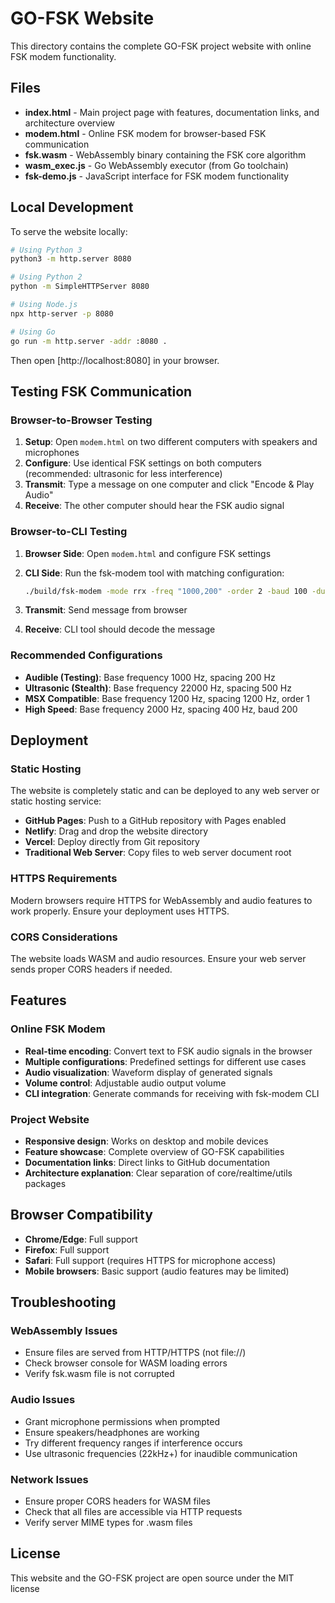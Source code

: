 # GO-FSK Website

This directory contains the complete GO-FSK project website with online FSK modem functionality.

## Files

- **index.html** - Main project page with features, documentation links, and architecture overview
- **modem.html** - Online FSK modem for browser-based FSK communication
- **fsk.wasm** - WebAssembly binary containing the FSK core algorithm
- **wasm_exec.js** - Go WebAssembly executor (from Go toolchain)
- **fsk-demo.js** - JavaScript interface for FSK modem functionality

## Local Development

To serve the website locally:

```bash
# Using Python 3
python3 -m http.server 8080

# Using Python 2
python -m SimpleHTTPServer 8080

# Using Node.js
npx http-server -p 8080

# Using Go
go run -m http.server -addr :8080 .
```

Then open [http://localhost:8080] in your browser.

## Testing FSK Communication

### Browser-to-Browser Testing

1. **Setup**: Open `modem.html` on two different computers with speakers and microphones
2. **Configure**: Use identical FSK settings on both computers (recommended: ultrasonic for less interference)
3. **Transmit**: Type a message on one computer and click "Encode & Play Audio"
4. **Receive**: The other computer should hear the FSK audio signal

### Browser-to-CLI Testing  

1. **Browser Side**: Open `modem.html` and configure FSK settings
2. **CLI Side**: Run the fsk-modem tool with matching configuration:

   ```bash
   ./build/fsk-modem -mode rrx -freq "1000,200" -order 2 -baud 100 -duration 10
   ```

3. **Transmit**: Send message from browser
4. **Receive**: CLI tool should decode the message

### Recommended Configurations

- **Audible (Testing)**: Base frequency 1000 Hz, spacing 200 Hz
- **Ultrasonic (Stealth)**: Base frequency 22000 Hz, spacing 500 Hz  
- **MSX Compatible**: Base frequency 1200 Hz, spacing 1200 Hz, order 1
- **High Speed**: Base frequency 2000 Hz, spacing 400 Hz, baud 200

## Deployment

### Static Hosting

The website is completely static and can be deployed to any web server or static hosting service:

- **GitHub Pages**: Push to a GitHub repository with Pages enabled
- **Netlify**: Drag and drop the website directory 
- **Vercel**: Deploy directly from Git repository
- **Traditional Web Server**: Copy files to web server document root

### HTTPS Requirements

Modern browsers require HTTPS for WebAssembly and audio features to work properly. Ensure your deployment uses HTTPS.

### CORS Considerations

The website loads WASM and audio resources. Ensure your web server sends proper CORS headers if needed.

## Features

### Online FSK Modem

- **Real-time encoding**: Convert text to FSK audio signals in the browser
- **Multiple configurations**: Predefined settings for different use cases
- **Audio visualization**: Waveform display of generated signals
- **Volume control**: Adjustable audio output volume
- **CLI integration**: Generate commands for receiving with fsk-modem CLI

### Project Website

- **Responsive design**: Works on desktop and mobile devices
- **Feature showcase**: Complete overview of GO-FSK capabilities
- **Documentation links**: Direct links to GitHub documentation
- **Architecture explanation**: Clear separation of core/realtime/utils packages

## Browser Compatibility

- **Chrome/Edge**: Full support
- **Firefox**: Full support  
- **Safari**: Full support (requires HTTPS for microphone access)
- **Mobile browsers**: Basic support (audio features may be limited)

## Troubleshooting

### WebAssembly Issues

- Ensure files are served from HTTP/HTTPS (not file://)
- Check browser console for WASM loading errors
- Verify fsk.wasm file is not corrupted

### Audio Issues

- Grant microphone permissions when prompted
- Ensure speakers/headphones are working
- Try different frequency ranges if interference occurs
- Use ultrasonic frequencies (22kHz+) for inaudible communication

### Network Issues

- Ensure proper CORS headers for WASM files
- Check that all files are accessible via HTTP requests
- Verify server MIME types for .wasm files

## License

This website and the GO-FSK project are open source under the MIT license
